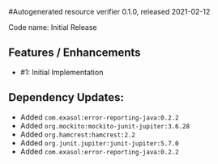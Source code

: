#Autogenerated resource verifier 0.1.0, released 2021-02-12

Code name: Initial Release

## Features / Enhancements

* #1: Initial Implementation

## Dependency Updates:

* Added `com.exasol:error-reporting-java:0.2.2`
* Added `org.mockito:mockito-junit-jupiter:3.6.28`
* Added `org.hamcrest:hamcrest:2.2`
* Added `org.junit.jupiter:junit-jupiter:5.7.0`
* Added `com.exasol:error-reporting-java:0.2.2`
